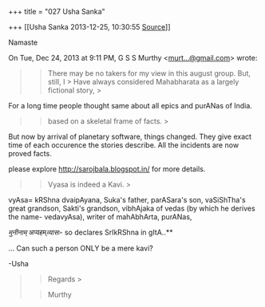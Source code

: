 +++
title = "027 Usha Sanka"

+++
[[Usha Sanka	2013-12-25, 10:30:55 [Source](https://groups.google.com/g/samskrita/c/Hd_Xp7QZ3ZM)]]



  

Namaste

  

On Tue, Dec 24, 2013 at 9:11 PM, G S S Murthy \<[murt...@gmail.com]()\> wrote:  

> 
> > 
> > There may be no takers for my view in this august group. But, still, I > Have always considered Mahabharata as a largely fictional story, >
> 
> > 

For a long time people thought same about all epics and purANas of India.

  

> 
> > 
> > based on a skeletal frame of facts. >
> 
> > 

But now by arrival of planetary software, things changed. They give exact time of each occurence the stories describe. All the incidents are now proved facts.

please explore <http://sarojbala.blogspot.in/> for more details.   

  

> 
> > 
> > Vyasa is indeed a Kavi. >
> 
> > 

vyAsa= kRShna dvaipAyana, Suka's father, parASara's son, vaSiShTha's great grandson, Sakti's grandson, vibhAjaka of vedas (by which he derives the name- vedavyAsa), writer of mahAbhArta, purANas,

*मुनीनाम्* अप्यहम्*व्यासः-* so declares SrIkRShna in gItA..**

... Can such a person ONLY be a mere kavi?

-Usha

  

> 
> > 
> > Regards >
> 
> > 
> > Murthy
> > 
> > 
> > 
> >   
>   
> > 
> > 
> > 
> >   
> > 
> > 
> > 
> > 

